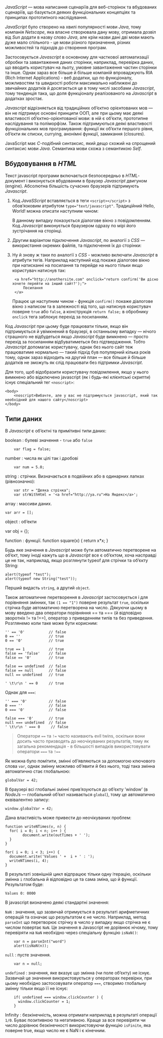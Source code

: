 *JavaScript* — мова написання сценаріїв для веб-сторінок та вбудованих сценаріїв, що базується деяких функціональних концепціях та принципах прототипного наслідування.

*JavaScript* було створено на хвилі популярності мови *Java*, тому компанія *Netscape*, яка власне створювала дану мову, отримала дозвіл від *Sun* додати в назву слово *Java*, але крім назви дані дві мови мають дуже мало спільного - це мови різного призначення, різних можливостей та підходів до створення програм. 

Застосовується *Javascript* в основному для часткової автоматизації обробки та завантаження даних сторінки, наприклад, перевірка даних, що вводить користувач на льоту, умовне завантаження частин сторінки та інше. Однак зараз все більше й більше компаній впроваджують RIA (Rich Internet Applications) - веб додатки, що по функціоналу, можливостям та швидкості роботи максимально наближені до звичайних додатків й досягається це в тому числі засобами *Javascript*, тому тенденція така, що доля функціоналу реалізованого на *Javascript* в додатках зростає.

*Javascript* відрізняється від традиційних об’єктно орієнтованих мов — він не підтримує основні принципи ООП, але при цьому має деякі властивості об’єктно-орієнтованої мови: в ній є об’єкти, прототипне наслідування та поліморфізм. Також підтримуються деякі властивості функціональних мов програмування: функції як об’єкти першого рівня, об’єкти як списки, currying, анонімні функції, замикання (closures).

JavaScript має *C*-подібний синтаксис, який дещо схожий на спрощений синтаксис мови *Java*. Семантика мови схожа з семантикою *Self*.

Вбудовування в *HTML*
----------

Текст javascript програми включається безпосередньо в *HTML*-документ і виконується вбудованим в браузер *Javascript* двигуном (engine). Абсолютна більшість сучасних браузерів підтримують *Javascript*. 

1. Код *JavaSScript* вставляється в теги `<script></script>` з обов’язковим атрибутом `type="text/javascript"`. Традиційний Hello, World! можна описати наступним чином:

    <script type="text/javascript">
      alert('Hello, World!');
    </script>

    В данному випадку показується діалогове вікно з повідомленням. Код *Javascript* виконується браузером одразу по мірі його зустрічання на сторінці.

2. Другим варіантом підключення *Javascript*, по аналогії з *CSS* — використання окремих файлів, та підключення їх до сторінки:

    <script type="text/javascript" src="/js/registration.js"></script>

3. Ну й знову ж таки по аналогії з *CSS* - можливо включати *Javascript* в атрибути тегів. Наприклад наступний код покаже діалогове вікно при натисканні на посилання та перейде на нього тільки якщо користувач натиснув так:
 
        <a href="http://anothersite.com" onclick="return confirm('Ви дісно хочете перейти на інший сайт?');">
            Посилання
        </a>
    
    Працює це наступним чином - функція `confirm()` покаже діалогове вікно з написом та в залежності від того, що натиснув користувач поверне `true` або `false`, а конструкція `return false;` в обробнику `onclick` тега заблокує перехід за посиланням. 

Код *Javascript* при цьому буде працювати тільки, якщо він підтримується й увімкнений в браузері, в останньому випадку — нічого страшного не відбудеться якщо *Javascript* буде вимкнено — просто перехід за посиланням відбуватиметься без підтвердження. Тобто *Javascript* допомагає користувачу, однак без нього сайт теж працюватиме нормально — такий підхід був популярний кілька років тому, однак зараз відходить на другий план — все більше й більше додатків не зможуть як слід працювати без підтримки *Javascript*.

Для того, щоб відобразити користувачу повідомлення, якщо у нього вимкнено або відключено javascript (як і будь-які клієнтські скрипти) існує спеціальний тег `<noscript>`:

    <body>
        <noscript>Вибачте, але у вас не підтримується javascript, який так необхідний для нашого сайту</noscript>
    </body>

Типи даних
---------

В *Javascript* є об’єктні та примітивні типи даних:

boolean
: булеві значення - `true` або `false`

        var flag = false;

number
: числа як цілі так і дробові

        var num = 5.0;

string
: стрічки. Визначається в подвійних або в одинарних лапках (рівнозначно):
    
        var str = "Деяка стрічка";
        var strWithHtml = '<a href="http://ya.ru">На Яндекс</a>';

array
: массиви даних.

    var arr = [];

object
: об’екти

   var obj = {};

function
: функції.
   function square(x) {
      return x*x;
   }
   
Будь яке значення в *Javascript* може бути автоматично перетворене на об’єкт, тому іноді кажуть що в *Javascript* все є об’єктом, хоча насправді це не так, наприклад, якщо розглянути typeof для стрічки та об’єкту String:

	alert(typeof "test");
	alert(typeof new String("test"));

Перший видасть `string`, а другий `object`.

Також автоматичне перетворення в *Javascript* застосовується і для порівняння змінних, так `(1 == "1")` поверне результат `true`, оскільки стрічка буде автоматично перетворена на число. Дякуючи цьому в мову введено два оператори порівняння == та === (й відповідно зворотніх != та !==), оператор з приведенням типів та без приведення. Розглянемо коли таке може бути корисним:

	'' == '0'           // false
	0 == ''             // true
	0 == '0'            // true

	true == 1			// true
	false == 'false'    // false
	false == '0'        // true

	false == undefined  // false
	false == null       // false
	null == undefined   // true

	' \t\r\n ' == 0     // true

Однак для `===`:

	'' === '0'          // false
	0 === ''			// false
	0 === '0'           // false

	false === '0'       // true
	null === undefined  // false
	' \t\r\n ' === 0     // false

> Оператори `==` та `!=` часто називають evil twins, оскільки вони досить часто призводять до неочікуваних результатів, тому як загальна рекомендація - в більшості випадків використовувати оператори `===` та `!==`

Як можна було помітити, змінні об’являються за допомогою ключового слова `var`, однак змінну можливо об’явити й без нього, тоді така змінна автоматично стає глобальною: 

	globalVar = 42;

В браузері всі глобальні змінні прив’язуються до об’єкту ’window’ (в *NodeJs* — глобальний об’єкт називається `global`), тому це автоматично еквівалентно запису:

	window.globalVar = 42;

Дана властивість може привести до неочікуваних проблем:

	function writeNTimes(v, n) {
  	  for( i = 0; i < n; i++ ) {  
            document.write(outTimes + ' ');
  	  }
	}
 
	for( i = 0; i < 3; i++) {
	  document.write('Values ' +  i + ' : ');
	  writeNTimes(i, 4);
	}

В результаті зовнішній цикл відпрацює тільки одну ітерацію, оскільки змінна `i` глобальна й відповідно це та сама зміна, що й функції. Результатом буде:

	Values 0: 0000

В javascript визначено деякі стандартні значення:

`NaN`
: значення, що зазвичай отримується в результаті арифметичних операцій та означає що результатом є не число. Наприклад, метод `parseInt` що перетворює стрічку в число у випадку якщо стрічка не є числом повертає `NaN`. Це значення в Javascript не дорівнює нічому, тому перевіряти на `NaN` необхідно через спеціальну функцію `isNaN()`: 

 		var n = parseInt("word")
 		alert(isNaN(n));

`null`
: пусте значення.

		var n = null;

`undefined`
: значення, яке вказує що змінна (чи поле об’єкту) не існує. Зазвичай це значення використовується у операторах перевірки, при цьому необхідно застосовувати оператор `===`, створимо глобальну змінну тільки якщо її не існує:

		if( undefined === window.clickCounter ) {
		  window.clickCounter = 1;
		}

Infinity
: безкінечність, можна отримати наприклад в результаті операції `1/0`. Буває позитивною та негативною. Краще за все перевіряти чи число дорівнює безкінечності використовуючи функцію `isFinite`, яка поверне true, якщо число не є NaN і є кінечним.

